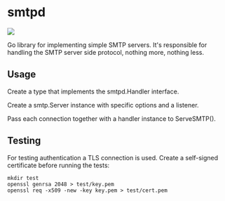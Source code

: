 # smtpd

[![](https://godoc.org/github.com/emailfabric/smtpd?status.svg)](http://godoc.org/github.com/emailfabric/smtpd)

Go library for implementing simple SMTP servers. It's responsible for handling the SMTP server side protocol, nothing more, nothing less. 

## Usage

Create a type that implements the smtpd.Handler interface.

Create a smtp.Server instance with specific options and a listener.

Pass each connection together with a handler instance to ServeSMTP().

## Testing

For testing authentication a TLS connection is used. Create a self-signed certificate before running the tests:

	mkdir test
	openssl genrsa 2048 > test/key.pem
    openssl req -x509 -new -key key.pem > test/cert.pem
